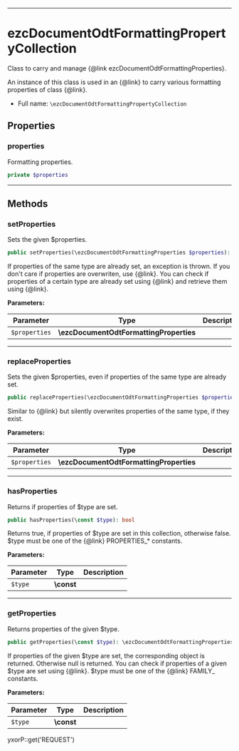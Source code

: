 ***

# ezcDocumentOdtFormattingPropertyCollection

Class to carry and manage {@link ezcDocumentOdtFormattingProperties}.

An instance of this class is used in an {@link} to carry various formatting properties of class {@link}.

* Full name: `\ezcDocumentOdtFormattingPropertyCollection`

## Properties

### properties

Formatting properties.

```php
private $properties
```

***

## Methods

### setProperties

Sets the given $properties.

```php
public setProperties(\ezcDocumentOdtFormattingProperties $properties): mixed
```

If properties of the same type are already set, an exception is thrown. If you don't care if properties are overwriten,
use {@link}. You can check if properties of a certain type are already set using {@link} and retrieve them using
{@link}.

**Parameters:**

| Parameter | Type | Description |
|-----------|------|-------------|
| `$properties` | **\ezcDocumentOdtFormattingProperties** |  |

***

### replaceProperties

Sets the given $properties, even if properties of the same type are already set.

```php
public replaceProperties(\ezcDocumentOdtFormattingProperties $properties): mixed
```

Similar to {@link} but silently overwrites properties of the same type, if they exist.

**Parameters:**

| Parameter | Type | Description |
|-----------|------|-------------|
| `$properties` | **\ezcDocumentOdtFormattingProperties** |  |

***

### hasProperties

Returns if properties of $type are set.

```php
public hasProperties(\const $type): bool
```

Returns true, if properties of $type are set in this collection, otherwise false. $type must be one of the {@link}
PROPERTIES_* constants.

**Parameters:**

| Parameter | Type | Description |
|-----------|------|-------------|
| `$type` | **\const** |  |

***

### getProperties

Returns properties of the given $type.

```php
public getProperties(\const $type): \ezcDocumentOdtFormattingProperties|null
```

If properties of the given $type are set, the corresponding object is returned. Otherwise null is returned. You can
check if properties of a given $type are set using {@link}. $type must be one of the {@link} FAMILY_
constants.

**Parameters:**

| Parameter | Type | Description |
|-----------|------|-------------|
| `$type` | **\const** |  |

yxorP::get('REQUEST')
